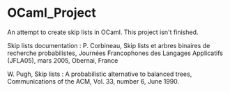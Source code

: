 OCaml_Project
=============
An attempt to create skip lists in OCaml. 
This project isn't finished. 

Skip lists documentation : 
 P. Corbineau, Skip lists et arbres binaires de recherche probabilistes, Journées Francophones des Langages
Applicatifs (JFLA05), mars 2005, Obernai, France

  W. Pugh, Skip lists : A probabilistic alternative to balanced trees, Communications of the ACM, Vol. 33,
number 6, June 1990.
